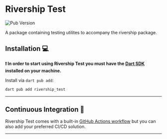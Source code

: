 # Rivership Test

![Pub Version](https://img.shields.io/pub/v/rivership_test)

A package containing testing utilites to accompany the rivership package.

## Installation 💻

**❗ In order to start using Rivership Test you must have the [Dart SDK][dart_install_link] installed on your machine.**

Install via `dart pub add`:

```sh
dart pub add rivership_test
```

---

## Continuous Integration 🤖

Rivership Test comes with a built-in [GitHub Actions workflow][github_actions_link] but you can also add your preferred CI/CD solution.


---


[dart_install_link]: https://dart.dev/get-dart
[github_actions_link]: https://docs.github.com/en/actions/learn-github-actions
[license_badge]: https://img.shields.io/badge/license-MIT-blue.svg
[license_link]: https://opensource.org/licenses/MIT
[mason_link]: https://github.com/felangel/mason
[very_good_ventures_link]: https://verygood.ventures
